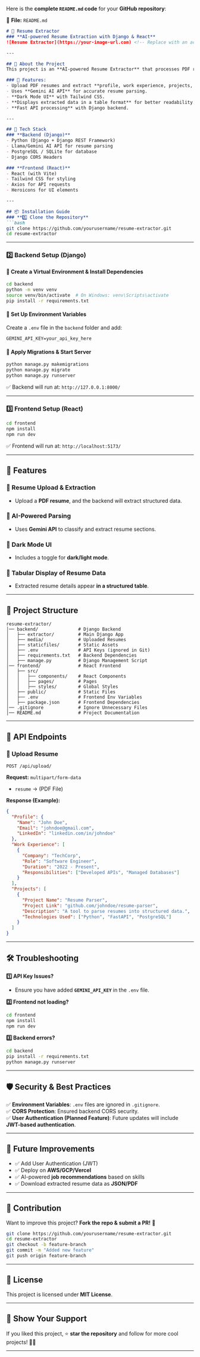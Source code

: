 Here is the **complete `README.md` code** for your **GitHub repository**:  

📍 **File:** `README.md`
```markdown
# 📄 Resume Extractor
### **AI-powered Resume Extraction with Django & React**
![Resume Extractor](https://your-image-url.com) <!-- Replace with an actual image -->

---

## 📌 About the Project
This project is an **AI-powered Resume Extractor** that processes PDF resumes, extracts structured information, and displays it in a **tabular format** on the frontend.

### 🔹 Features:
- Upload PDF resumes and extract **profile, work experience, projects, skills, education, and extracurricular activities**.
- Uses **Gemini AI API** for accurate resume parsing.
- **Dark Mode UI** with Tailwind CSS.
- **Displays extracted data in a table format** for better readability.
- **Fast API processing** with Django backend.

---

## 🚀 Tech Stack
### **Backend (Django)**
- Python (Django + Django REST Framework)
- Llama/Gemini AI API for resume parsing
- PostgreSQL / SQLite for database
- Django CORS Headers

### **Frontend (React)**
- React (with Vite)
- Tailwind CSS for styling
- Axios for API requests
- Heroicons for UI elements

---

## 📦 Installation Guide
### **1️⃣ Clone the Repository**
```bash
git clone https://github.com/yourusername/resume-extractor.git
cd resume-extractor
```

---

### **2️⃣ Backend Setup (Django)**
#### 🔹 Create a Virtual Environment & Install Dependencies
```bash
cd backend
python -m venv venv
source venv/bin/activate  # On Windows: venv\Scripts\activate
pip install -r requirements.txt
```

#### 🔹 Set Up Environment Variables
Create a `.env` file in the `backend` folder and add:
```
GEMINI_API_KEY=your_api_key_here
```

#### 🔹 Apply Migrations & Start Server
```bash
python manage.py makemigrations
python manage.py migrate
python manage.py runserver
```
✅ Backend will run at: `http://127.0.0.1:8000/`

---

### **3️⃣ Frontend Setup (React)**
```bash
cd frontend
npm install
npm run dev
```
✅ Frontend will run at: `http://localhost:5173/`

---

## 🌟 Features
### 🔹 Resume Upload & Extraction
- Upload a **PDF resume**, and the backend will extract structured data.

### 🔹 AI-Powered Parsing
- Uses **Gemini API** to classify and extract resume sections.

### 🔹 Dark Mode UI
- Includes a toggle for **dark/light mode**.

### 🔹 Tabular Display of Resume Data
- Extracted resume details appear **in a structured table**.

---

## 📂 Project Structure
```
resume-extractor/
│── backend/               # Django Backend
│   ├── extractor/         # Main Django App
│   ├── media/             # Uploaded Resumes
│   ├── staticfiles/       # Static Assets
│   ├── .env               # API Keys (ignored in Git)
│   ├── requirements.txt   # Backend Dependencies
│   ├── manage.py          # Django Management Script
│── frontend/              # React Frontend
│   ├── src/
│   │   ├── components/    # React Components
│   │   ├── pages/         # Pages
│   │   ├── styles/        # Global Styles
│   ├── public/            # Static Files
│   ├── .env               # Frontend Env Variables
│   ├── package.json       # Frontend Dependencies
│── .gitignore             # Ignore Unnecessary Files
│── README.md              # Project Documentation
```

---

## 📌 API Endpoints
### 🔹 Upload Resume
```http
POST /api/upload/
```
**Request:** `multipart/form-data`
- `resume` → (PDF File)

**Response (Example):**
```json
{
  "Profile": {
    "Name": "John Doe",
    "Email": "johndoe@gmail.com",
    "LinkedIn": "linkedin.com/in/johndoe"
  },
  "Work Experience": [
    {
      "Company": "TechCorp",
      "Role": "Software Engineer",
      "Duration": "2022 - Present",
      "Responsibilities": ["Developed APIs", "Managed Databases"]
    }
  ],
  "Projects": [
    {
      "Project Name": "Resume Parser",
      "Project Link": "github.com/johndoe/resume-parser",
      "Description": "A tool to parse resumes into structured data.",
      "Technologies Used": ["Python", "FastAPI", "PostgreSQL"]
    }
  ]
}
```

---

## 🛠 Troubleshooting
**1️⃣ API Key Issues?**
- Ensure you have added **`GEMINI_API_KEY`** in the `.env` file.

**2️⃣ Frontend not loading?**
```bash
cd frontend
npm install
npm run dev
```

**3️⃣ Backend errors?**
```bash
cd backend
pip install -r requirements.txt
python manage.py runserver
```

---

## 🛡 Security & Best Practices
✅ **Environment Variables**: `.env` files are ignored in `.gitignore`.  
✅ **CORS Protection**: Ensured backend CORS security.  
✅ **User Authentication (Planned Feature)**: Future updates will include **JWT-based authentication**.

---

## 📌 Future Improvements
- ✅ Add User Authentication (JWT)
- ✅ Deploy on **AWS/GCP/Vercel**
- ✅ AI-powered **job recommendations** based on skills
- ✅ Download extracted resume data as **JSON/PDF**

---

## 🤝 Contribution
Want to improve this project? **Fork the repo & submit a PR!** 🚀
```bash
git clone https://github.com/yourusername/resume-extractor.git
cd resume-extractor
git checkout -b feature-branch
git commit -m "Added new feature"
git push origin feature-branch
```

---

## 📜 License
This project is licensed under **MIT License**.

---

## 🌟 Show Your Support
If you liked this project, ⭐ **star the repository** and follow for more cool projects! 🚀🔥

---
